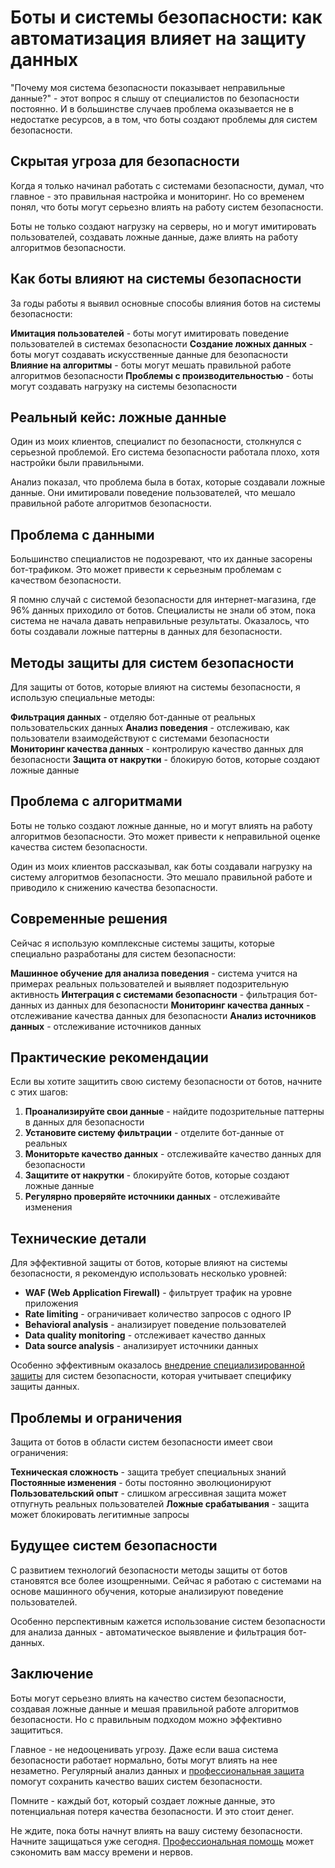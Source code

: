 ﻿# Боты и системы безопасности: как автоматизация влияет на защиту данных

"Почему моя система безопасности показывает неправильные данные?" - этот вопрос я слышу от специалистов по безопасности постоянно. И в большинстве случаев проблема оказывается не в недостатке ресурсов, а в том, что боты создают проблемы для систем безопасности.

## Скрытая угроза для безопасности

Когда я только начинал работать с системами безопасности, думал, что главное - это правильная настройка и мониторинг. Но со временем понял, что боты могут серьезно влиять на работу систем безопасности.

Боты не только создают нагрузку на серверы, но и могут имитировать пользователей, создавать ложные данные, даже влиять на работу алгоритмов безопасности.

## Как боты влияют на системы безопасности

За годы работы я выявил основные способы влияния ботов на системы безопасности:

**Имитация пользователей** - боты могут имитировать поведение пользователей в системах безопасности
**Создание ложных данных** - боты могут создавать искусственные данные для безопасности
**Влияние на алгоритмы** - боты могут мешать правильной работе алгоритмов безопасности
**Проблемы с производительностью** - боты могут создавать нагрузку на системы безопасности

## Реальный кейс: ложные данные

Один из моих клиентов, специалист по безопасности, столкнулся с серьезной проблемой. Его система безопасности работала плохо, хотя настройки были правильными.

Анализ показал, что проблема была в ботах, которые создавали ложные данные. Они имитировали поведение пользователей, что мешало правильной работе алгоритмов безопасности.

## Проблема с данными

Большинство специалистов не подозревают, что их данные засорены бот-трафиком. Это может привести к серьезным проблемам с качеством безопасности.

Я помню случай с системой безопасности для интернет-магазина, где 96% данных приходило от ботов. Специалисты не знали об этом, пока система не начала давать неправильные результаты. Оказалось, что боты создавали ложные паттерны в данных для безопасности.

## Методы защиты для систем безопасности

Для защиты от ботов, которые влияют на системы безопасности, я использую специальные методы:

**Фильтрация данных** - отделяю бот-данные от реальных пользовательских данных
**Анализ поведения** - отслеживаю, как пользователи взаимодействуют с системами безопасности
**Мониторинг качества данных** - контролирую качество данных для безопасности
**Защита от накрутки** - блокирую ботов, которые создают ложные данные

## Проблема с алгоритмами

Боты не только создают ложные данные, но и могут влиять на работу алгоритмов безопасности. Это может привести к неправильной оценке качества систем безопасности.

Один из моих клиентов рассказывал, как боты создавали нагрузку на систему алгоритмов безопасности. Это мешало правильной работе и приводило к снижению качества безопасности.

## Современные решения

Сейчас я использую комплексные системы защиты, которые специально разработаны для систем безопасности:

**Машинное обучение для анализа поведения** - система учится на примерах реальных пользователей и выявляет подозрительную активность
**Интеграция с системами безопасности** - фильтрация бот-данных из данных для безопасности
**Мониторинг качества данных** - отслеживание качества данных для безопасности
**Анализ источников данных** - отслеживание источников данных

## Практические рекомендации

Если вы хотите защитить свою систему безопасности от ботов, начните с этих шагов:

1. **Проанализируйте свои данные** - найдите подозрительные паттерны в данных для безопасности
2. **Установите систему фильтрации** - отделите бот-данные от реальных
3. **Мониторьте качество данных** - отслеживайте качество данных для безопасности
4. **Защитите от накрутки** - блокируйте ботов, которые создают ложные данные
5. **Регулярно проверяйте источники данных** - отслеживайте изменения

## Технические детали

Для эффективной защиты от ботов, которые влияют на системы безопасности, я рекомендую использовать несколько уровней:

- **WAF (Web Application Firewall)** - фильтрует трафик на уровне приложения
- **Rate limiting** - ограничивает количество запросов с одного IP
- **Behavioral analysis** - анализирует поведение пользователей
- **Data quality monitoring** - отслеживает качество данных
- **Data source analysis** - анализирует источники данных

Особенно эффективным оказалось [внедрение специализированной защиты](https://progaem.com/ustanovka-antibota-usluga-po-zashhite-ot-botov-vashih-sajtov-na-razlichnyh-cms-sistemah.html) для систем безопасности, которая учитывает специфику защиты данных.

## Проблемы и ограничения

Защита от ботов в области систем безопасности имеет свои ограничения:

**Техническая сложность** - защита требует специальных знаний
**Постоянные изменения** - боты постоянно эволюционируют
**Пользовательский опыт** - слишком агрессивная защита может отпугнуть реальных пользователей
**Ложные срабатывания** - защита может блокировать легитимные запросы

## Будущее систем безопасности

С развитием технологий безопасности методы защиты от ботов становятся все более изощренными. Сейчас я работаю с системами на основе машинного обучения, которые анализируют поведение пользователей.

Особенно перспективным кажется использование систем безопасности для анализа данных - автоматическое выявление и фильтрация бот-данных.

## Заключение

Боты могут серьезно влиять на качество систем безопасности, создавая ложные данные и мешая правильной работе алгоритмов безопасности. Но с правильным подходом можно эффективно защититься.

Главное - не недооценивать угрозу. Даже если ваша система безопасности работает нормально, боты могут влиять на нее незаметно. Регулярный анализ данных и [профессиональная защита](https://progaem.com/ustanovka-antibota-usluga-po-zashhite-ot-botov-vashih-sajtov-na-razlichnyh-cms-sistemah.html) помогут сохранить качество ваших систем безопасности.

Помните - каждый бот, который создает ложные данные, это потенциальная потеря качества безопасности. И это стоит денег.

Не ждите, пока боты начнут влиять на вашу систему безопасности. Начните защищаться уже сегодня. [Профессиональная помощь](https://progaem.com/ustanovka-antibota-usluga-po-zashhite-ot-botov-vashih-sajtov-na-razlichnyh-cms-sistemah.html) может сэкономить вам массу времени и нервов.

